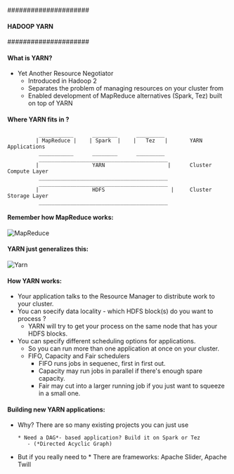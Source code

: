 #####################
#### HADOOP YARN ####
#####################

#### What is YARN?
- Yet Another Resource Negotiator
    * Introduced in Hadoop 2
    * Separates the problem of managing resources on your cluster from
    * Enabled development of MapReduce alternatives (Spark, Tez) built on top of YARN
    
#### Where YARN fits in ?

              ___________      ________      _________
             | MapReduce |    | Spark  |    |   Tez   |       YARN Applications
              ___________      ________      _________
              _________________________________________
             |                 YARN                    |      Cluster Compute Layer
              _________________________________________
              _________________________________________
             |                 HDFS                     |     Cluster Storage Layer
              _________________________________________
    
#### Remember how MapReduce works:

![MapReduce](https://github.com/Kavita-Yadav/Learning-Hadoop-and-bigData/blob/master/Images/MapReduceOnCluster.png)
                       
#### YARN just generalizes this:
   
![Yarn](https://github.com/Kavita-Yadav/Learning-Hadoop-and-bigData/blob/master/Images/YARN.png)     
                       
                       
#### How YARN works:
 - Your application talks to the Resource Manager to distribute work to your cluster.
 - You can soecify data locality - which HDFS block(s) do you want to process ?
      * YARN will try to get your process on the same node that has your HDFS blocks.
 - You can specify different scheduling options for applications.
      * So you can run more than one application at once on your cluster.
      * FIFO, Capacity and Fair schedulers
         - FIFO runs jobs in sequenec, first in first out.
         - Capacity may run jobs in parallel if there's enough spare capacity.
         - Fair may cut into a larger running job if you just want to squeeze in a small one.
         
#### Building new YARN applications:

- Why? There are so many existing projects you can just use

      * Need a DAG*- based application? Build it on Spark or Tez
         - (*Directed Acyclic Graph)
- But if you really need to
      * There are frameworks: Apache Slider, Apache Twill
